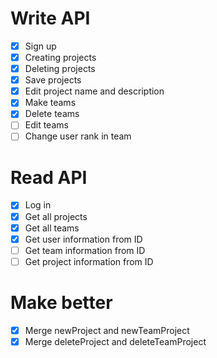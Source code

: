 # Write API
- [x] Sign up
- [x] Creating projects
- [x] Deleting projects
- [x] Save projects
- [x] Edit project name and description
- [x] Make teams
- [x] Delete teams
- [ ] Edit teams
- [ ] Change user rank in team

# Read API
- [x] Log in
- [x] Get all projects
- [x] Get all teams
- [x] Get user information from ID
- [ ] Get team information from ID
- [ ] Get project information from ID

# Make better
- [x] Merge newProject and newTeamProject
- [x] Merge deleteProject and deleteTeamProject